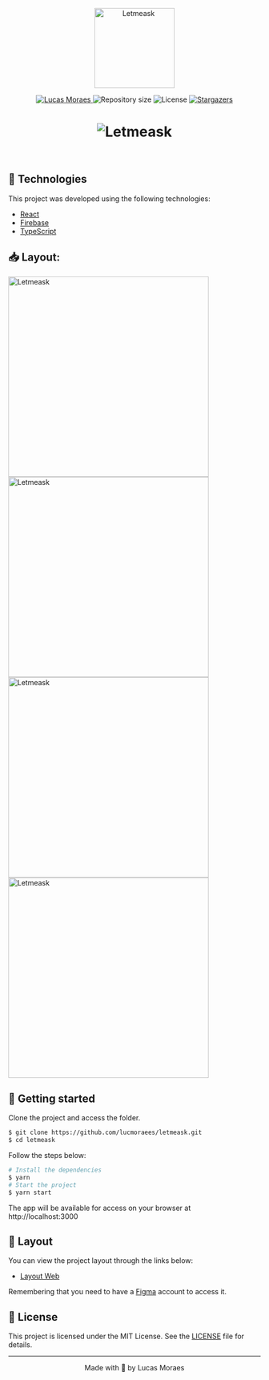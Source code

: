 <p align="center">
  <img alt="Letmeask" src="https://github.com/lucmoraees/letmeask/blob/master/public/assets/logo.svg" width="160px">
</p>

<p align="center">	
   <a href="https://www.linkedin.com/in/lucas-moraes-52b80a1b3/">
      <img alt="Lucas Moraes" src="https://img.shields.io/badge/-lucasmoraes-5965e0?style=flat&logo=Linkedin&logoColor=white" />
   </a>
  <img alt="Repository size" src="https://img.shields.io/github/repo-size/lucmoraees/app-move.it?color=5863d2">
  <img alt="License" src="https://img.shields.io/badge/license-MIT-5965e0">
  <a href="https://github.com/lucmoraees/app-move.it/stargazers">
    <img alt="Stargazers" src="https://img.shields.io/github/stars/lucmoraees/app-move.it?color=5863d2&logo=github">
  </a>
</p>

<h1 align="center">
    <img alt="Letmeask" title="Letmeask" src="https://github.com/lucmoraees/letmeask/blob/master/public/assets/cover.svg" />
</h1>

<br>

## 🧪 Technologies
This project was developed using the following technologies:

- [React](https://reactjs.org)
- [Firebase](https://firebase.google.com/)
- [TypeScript](https://www.typescriptlang.org/)

## 📥 Layout:
<div>
    <img alt="Letmeask" title="Letmeask" src="https://github.com/lucmoraees/letmeask/blob/master/public/images/letmeask-1.png" width="400px" />
    <img alt="Letmeask" title="Letmeask" src="https://github.com/lucmoraees/letmeask/blob/master/public/images/letmeask-2.png" width="400px" />
    <img alt="Letmeask" title="Letmeask" src="https://github.com/lucmoraees/letmeask/blob/master/public/images/letmeask-3.png" width="400px" />
    <img alt="Letmeask" title="Letmeask" src="https://github.com/lucmoraees/letmeask/blob/master/public/images/letmeask-4.png" width="400px" />
</div>

## 🚀 Getting started

Clone the project and access the folder.

```bash
$ git clone https://github.com/lucmoraees/letmeask.git
$ cd letmeask
```

Follow the steps below:
```bash
# Install the dependencies
$ yarn
# Start the project
$ yarn start
```
The app will be available for access on your browser at http://localhost:3000

## 🔖 Layout

You can view the project layout through the links below:

- [Layout Web](https://www.figma.com/file/u0BQK8rCf2KgzcukdRRCWh/Letmeask/duplicate) 

Remembering that you need to have a [Figma](http://figma.com/) account to access it.

## 📝 License

This project is licensed under the MIT License. See the [LICENSE](./LICENSE) file for details.


---

<p align="center">Made with 💜 by Lucas Moraes</p>
